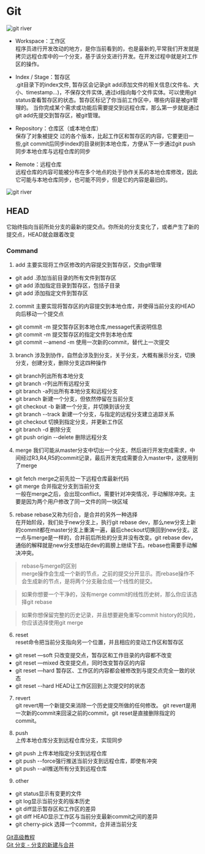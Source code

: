 # Git
![git river](https://github.com/micolore/blogs/blob/master/common/img/git-river.png)
* Workspace：工作区  
程序员进行开发改动的地方，是你当前看到的，也是最新的,平常我们开发就是拷贝远程仓库中的一个分支，基于该分支进行开发。在开发过程中就是对工作区的操作。

* Index / Stage：暂存区  
.git目录下的index文件, 暂存区会记录git add添加文件的相关信息(文件名、大小、timestamp...)，不保存文件实体, 通过id指向每个文件实体。可以使用git status查看暂存区的状态。暂存区标记了你当前工作区中，哪些内容是被git管理的。
当你完成某个需求或功能后需要提交到远程仓库，那么第一步就是通过git add先提交到暂存区，被git管理。

* Repository：仓库区（或本地仓库）  
保存了对象被提交 过的各个版本，比起工作区和暂存区的内容，它要更旧一些,git commit后同步index的目录树到本地仓库，方便从下一步通过git push同步本地仓库与远程仓库的同步

* Remote：远程仓库  
远程仓库的内容可能被分布在多个地点的处于协作关系的本地仓库修改，因此它可能与本地仓库同步，也可能不同步，但是它的内容是最旧的。

![git river](https://github.com/micolore/blogs/blob/master/common/img/git-workspace.png)

## HEAD
它始终指向当前所处分支的最新的提交点。你所处的分支变化了，或者产生了新的提交点，HEAD就会跟着改变

### Command
1. add 
主要实现将工作区修改的内容提交到暂存区，交由git管理   
* git add .添加当前目录的所有文件到暂存区  
* git add 添加指定目录到暂存区，包括子目录  
* git add 添加指定文件到暂存区  

2. commit 
主要实现将暂存区的内容提交到本地仓库，并使得当前分支的HEAD向后移动一个提交点     
* git commit -m 提交暂存区到本地仓库,message代表说明信息
* git commit -m 提交暂存区的指定文件到本地仓库
* git commit --amend -m 使用一次新的commit，替代上一次提交

3. branch
涉及到协作，自然会涉及到分支，关于分支，大概有展示分支，切换分支，创建分支，删除分支这四种操作
* git branch列出所有本地分支
* git branch -r列出所有远程分支
* git branch -a列出所有本地分支和远程分支
* git branch 新建一个分支，但依然停留在当前分支
* git checkout -b 新建一个分支，并切换到该分支
* git branch --track 新建一个分支，与指定的远程分支建立追踪关系
* git checkout 切换到指定分支，并更新工作区
* git branch -d 删除分支
* git push origin --delete 删除远程分支

4. merge 
我们可能从master分支中切出一个分支，然后进行开发完成需求，中间经过R3,R4,R5的commit记录，最后开发完成需要合入master中，这便用到了merge
* git fetch merge之前先拉一下远程仓库最新代码
* git merge 合并指定分支到当前分支   
一般在merge之后，会出现conflict，需要针对冲突情况，手动解除冲突。主要是因为两个用户修改了同一文件的同一块区域

5. rebase
rebase又称为衍合，是合并的另外一种选择   
在开始阶段，我们处于new分支上，执行git rebase dev，那么new分支上新的commit都在master分支上重演一遍，最后checkout切换回到new分支。这一点与merge是一样的，合并前后所处的分支并没有改变。git rebase dev，通俗的解释就是new分支想站在dev的肩膀上继续下去。rebase也需要手动解决冲突。
> rebase与merge的区别  
>merge操作会生成一个新的节点，之前的提交分开显示。而rebase操作不会生成新的节点，是将两个分支融合成一个线性的提交。

>如果你想要一个干净的，没有merge commit的线性历史树，那么你应该选择git rebase

>如果你想保留完整的历史记录，并且想要避免重写commit history的风险，你应该选择使用git merge  

6. reset  
reset命令把当前分支指向另一个位置，并且相应的变动工作区和暂存区  
* git reset —soft 只改变提交点，暂存区和工作目录的内容都不改变
* git reset —mixed 改变提交点，同时改变暂存区的内容
* git reset —hard 暂存区、工作区的内容都会被修改到与提交点完全一致的状态
* git reset --hard HEAD让工作区回到上次提交时的状态

7. revert  
git revert用一个新提交来消除一个历史提交所做的任何修改。 
git revert是用一次新的commit来回滚之前的commit，git reset是直接删除指定的commit。 

8. push  
上传本地仓库分支到远程仓库分支，实现同步  
* git push 上传本地指定分支到远程仓库
* git push --force强行推送当前分支到远程仓库，即使有冲突
* git push --all推送所有分支到远程仓库
 
9. other  
* git status显示有变更的文件
* git log显示当前分支的版本历史
* git diff显示暂存区和工作区的差异
* git diff HEAD显示工作区与当前分支最新commit之间的差异
* git cherry-pick 选择一个commit，合并进当前分支

[Git高级教程](https://www.jianshu.com/p/15b8e6b7e3d7)  
[Git 分支 - 分支的新建与合并](https://git-scm.com/book/zh/v1/Git-%E5%88%86%E6%94%AF-%E5%88%86%E6%94%AF%E7%9A%84%E6%96%B0%E5%BB%BA%E4%B8%8E%E5%90%88%E5%B9%B6)  





